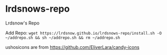 # lrdsnows-repo
Lrdsnow's Repo

Add Repo: `wget https://lrdsnow.github.io/lrdsnows-repo/install.sh -O ~/addrepo.sh && sh ~/addrepo.sh && rm ~/addrepo.sh`

ushosicons are from https://github.com/EliverLara/candy-icons
